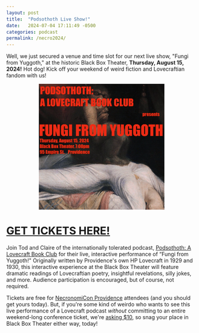 ```yaml
---
layout: post
title:  "Podsothoth Live Show!"
date:   2024-07-04 17:11:49 -0500
categories: podcast
permalink: /necro2024/
---
```

Well, we just secured a venue and time slot for our next live show, "Fungi from Yuggoth,"
at the historic Black Box Theater, **Thursday, August 15, 2024!** Hot dog! Kick off your
weekend of weird fiction and Lovecraftian fandom with us!

<!-- I really have to fix this DNS nonsense -->

<a href="https://www.zeffy.com/en-US/ticketing/2f535ac3-91ad-414e-9c75-f32a837a119d">
<img src="/assets/podsothtoh-necronomicon-poster.png"
    width="66%"
     style="display: block;
     margin-left: auto;
     margin-right: auto;"
 />
 </a>

# [GET TICKETS HERE!](https://www.zeffy.com/en-US/ticketing/2f535ac3-91ad-414e-9c75-f32a837a119d)

Join Tod and Claire of the internationally tolerated podcast, [Podsothoth: A Lovecraft Book Club](https://podsothoth.club)
for their live, interactive performance of “Fungi from Yuggoth!" Originally written by Providence's own HP Lovecraft in
1929 and 1930, this interactive experience at the Black Box Theater will feature dramatic readings of Lovecraftian poetry,
insightful revelations, silly jokes, and more. Audience participation is encouraged, but of course, not required.

Tickets are free for [NecronomiCon Providence](https://necronomicon-providence.com) attendees (and you should get yours today).
But, if you're some kind of weirdo who wants to see this live performance of a Lovecraft podcast *without* committing
to an entire weekend-long conference ticket, we're [asking $10](https://www.zeffy.com/en-US/ticketing/2f535ac3-91ad-414e-9c75-f32a837a119d),
so snag your place in Black Box Theater either way, today!

